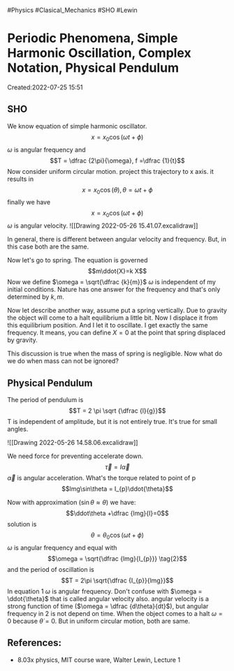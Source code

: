 
#Physics
#Clasical_Mechanics
#SHO
#Lewin


 # Periodic Phenomena, Simple Harmonic Oscillation, Complex Notation, Physical Pendulum
Created:2022-07-25 15:51

## SHO
We know equation of simple harmonic oscillator.$$x=x_{0}\cos (\omega t +\phi)$$
$\omega$ is angular frequency and$$T = \dfrac {2\pi}{\omega}, f =\dfrac {1}{t}$$Now consider uniform circular motion. project this trajectory to x axis. it results in 
$$x= x_{0}\cos(\theta), \theta= \omega t +\phi$$ finally we have$$x= x_{0}\cos(\omega t +\phi)$$
$\omega$ is angular velocity. 
![[Drawing 2022-05-26 15.41.07.excalidraw]]

In general, there is different between angular velocity and frequency. But, in this case both are the same.

Now let's go to spring. The equation is governed$$m\ddot{X}=k X$$ Now we define $\omega = \sqrt{\dfrac {k}{m}}$
$\omega$ is independent of my initial conditions. Nature has one answer for the frequency and that's only determined by $k, m$. 

Now let describe another way, assume put a spring vertically. Due to gravity the object will come to a halt equilibrium a little bit. Now I displace it from this equilibrium position. And I let it to oscillate. I get exactly the  same frequency. It means, you can define $X=0$ at the point that spring displaced by gravity.

This discussion is true when the mass of spring is negligible. Now what do we do when mass can not be ignored?


## Physical Pendulum
The period of pendulum is $$T = 2 \pi \sqrt {\dfrac {l}{g}}$$
T is independent of amplitude, but it is not entirely true. It's true for small angles.

![[Drawing 2022-05-26 14.58.06.excalidraw]]

We need force for preventing accelerate down.$$\vec\tau = I\vec\alpha$$ $\vec\alpha$ is angular acceleration. What's the torque related to point of p
$$lmg\sin\theta = I_{p}\ddot{\theta}$$

Now with approximation ($\sin\theta\approx \theta$) we have: $$\ddot\theta +\dfrac {lmg}{I}=0$$
solution is $$\theta=\theta_{0}\cos(\omega t+\phi) \tag{1}$$$\omega$ is angular frequency and equal with $$\omega = \sqrt{\dfrac {lmg}{I_{p}}} \tag{2}$$ and the period of oscillation is$$T = 2\pi \sqrt{\dfrac {I_{p}}{lmg}}$$In equation $1$ $\omega$ is angular frequency. Don't confuse with $\omega = \ddot{\theta}$ that is called angular velocity also. angular velocity is a strong function of time ($\omega = \dfrac {d\theta}{dt}$), but angular frequency in $2$ is not depend on time. When the object comes to a halt $\omega = 0$ because $\dot\theta = 0$. But in uniform circular motion, both are same.

## References:
-  8.03x physics, MIT course ware, Walter Lewin, Lecture 1

